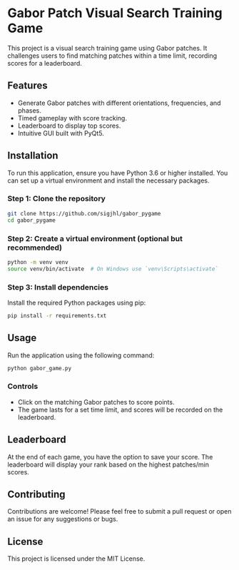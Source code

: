 # Gabor Patch Visual Search Training Game

This project is a visual search training game using Gabor patches. It challenges users to find matching patches within a time limit, recording scores for a leaderboard.

## Features

- Generate Gabor patches with different orientations, frequencies, and phases.
- Timed gameplay with score tracking.
- Leaderboard to display top scores.
- Intuitive GUI built with PyQt5.

## Installation

To run this application, ensure you have Python 3.6 or higher installed. You can set up a virtual environment and install the necessary packages.

### Step 1: Clone the repository

```bash
git clone https://github.com/sigjhl/gabor_pygame
cd gabor_pygame
```

### Step 2: Create a virtual environment (optional but recommended)

```bash
python -m venv venv
source venv/bin/activate  # On Windows use `venv\Scripts\activate`
```

### Step 3: Install dependencies

Install the required Python packages using pip:

```bash
pip install -r requirements.txt
```

## Usage

Run the application using the following command:

```bash
python gabor_game.py
```

### Controls

- Click on the matching Gabor patches to score points.
- The game lasts for a set time limit, and scores will be recorded on the leaderboard.

## Leaderboard

At the end of each game, you have the option to save your score. The leaderboard will display your rank based on the highest patches/min scores.

## Contributing

Contributions are welcome! Please feel free to submit a pull request or open an issue for any suggestions or bugs.

## License

This project is licensed under the MIT License.
